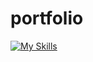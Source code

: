 # portfolio

[![My Skills](https://skillicons.dev/icons?i=js,html,css,wasm)](https://skillicons.dev)